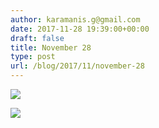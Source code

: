 ```yaml
---
author: karamanis.g@gmail.com
date: 2017-11-28 19:39:00+00:00
draft: false
title: November 28
type: post
url: /blog/2017/11/november-28
---
```




  
   ![](/images/2017-11-28-201711november-28/IMG_2915.jpg)

  

  
   ![](/images/2017-11-28-201711november-28/IMG_2916.jpg)

  


